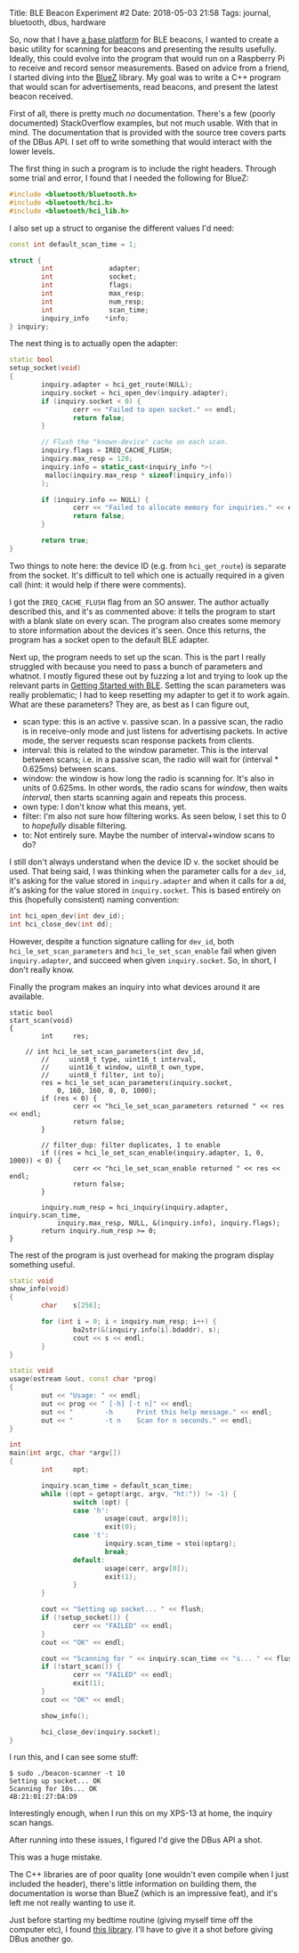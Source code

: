 Title: BLE Beacon Experiment #2
Date: 2018-05-03 21:58
Tags: journal, bluetooth, dbus, hardware

So, now that I have [a base platform](/posts/2018/05/02/ble-beacon-experiment-1/)
for BLE beacons, I wanted to create a basic utility for scanning for
beacons and presenting the results usefully. Ideally, this could evolve
into the program that would run on a Raspberry Pi to receive and record
sensor measurements. Based on advice from a friend, I started diving into
the [BlueZ](http://www.bluez.org/) library. My goal was to write a C++
program that would scan for advertisements, read beacons, and present
the latest beacon received.

First of all, there is pretty much *no* documentation. There's a few
(poorly documented) StackOverflow examples, but not much usable. With
that in mind. The documentation that is provided with the source tree
covers parts of the DBus API. I set off to write something that would
interact with the lower levels.

The first thing in such a program is to include the right headers.
Through some trial and error, I found that I needed the following
for BlueZ:

```c++
#include <bluetooth/bluetooth.h>
#include <bluetooth/hci.h>
#include <bluetooth/hci_lib.h>
```

I also set up a struct to organise the different values I'd need:

```c++
const int default_scan_time = 1;

struct {
        int              adapter;
        int              socket;
        int              flags;
        int              max_resp;
        int              num_resp;
        int              scan_time;
        inquiry_info    *info;
} inquiry;
```

The next thing is to actually open the adapter:

```c++
static bool
setup_socket(void)
{
        inquiry.adapter = hci_get_route(NULL);
        inquiry.socket = hci_open_dev(inquiry.adapter);
        if (inquiry.socket < 0) {
                cerr << "Failed to open socket." << endl;
                return false;
        }

        // Flush the "known-device" cache on each scan.
        inquiry.flags = IREQ_CACHE_FLUSH;
        inquiry.max_resp = 128;
        inquiry.info = static_cast<inquiry_info *>(
         malloc(inquiry.max_resp * sizeof(inquiry_info))
        );

        if (inquiry.info == NULL) {
                cerr << "Failed to allocate memory for inquiries." << endl;
                return false;
        }

        return true;
}
```

Two things to note here: the device ID (e.g. from `hci_get_route`) is
separate from the socket. It's difficult to tell which one is actually
required in a given call (hint: it would help if there were comments).

I got the `IREQ_CACHE_FLUSH` flag from an SO answer. The author actually
described this, and it's as commented above: it tells the program to
start with a blank slate on every scan. The program also creates some memory
to store information about the devices it's seen. Once this returns, the
program has a socket open to the default BLE adapter.

Next up, the program needs to set up the scan. This is the part
I really struggled with because you need to pass a bunch of
parameters and whatnot.  I mostly figured these out by fuzzing a
lot and trying to look up the relevant parts in [Getting Started with
BLE](http://shop.oreilly.com/product/0636920033011.do). Setting the scan
parameters was really problematic; I had to keep resetting my adapter
to get it to work again. What are these parameters? They are, as best
as I can figure out,

+ scan type: this is an active v. passive scan. In a passive scan,
  the radio is in receive-only mode and just listens for advertising
  packets. In active mode, the server requests scan response packets
  from clients.
+ interval: this is related to the window parameter. This is the interval
  between scans; i.e. in a passive scan, the radio will wait for
  (interval * 0.625ms) between scans.
+ window: the window is how long the radio is scanning for. It's also
  in units of 0.625ms. In other words, the radio scans for *window*,
  then waits *interval*, then starts scanning again and repeats this
  process.
+ own type: I don't know what this means, yet.
+ filter: I'm also not sure how filtering works. As seen below, I set
  this to 0 to *hopefully* disable filtering.
+ to: Not entirely sure. Maybe the number of interval+window scans to
  do?

I still don't always understand when the device ID v. the socket should be
used. That being said, I was thinking when the parameter calls for a `dev_id`,
it's asking for the value stored in `inquiry.adapter` and when it calls
for a `dd`, it's asking for the value stored in `inquiry.socket`. This
is based entirely on this (hopefully consistent) naming convention:

```c
int hci_open_dev(int dev_id);
int hci_close_dev(int dd);  
```

However, despite a function signature calling for `dev_id`, both
`hci_le_set_scan_parameters` and `hci_le_set_scan_enable` fail when given
`inquiry.adapter`, and succeed when given `inquiry.socket`. So, in short,
I don't really know.

Finally the program makes an inquiry into what devices around it are
available.

```
static bool
start_scan(void)
{
        int     res;

	// int hci_le_set_scan_parameters(int dev_id,
        //     uint8_t type, uint16_t interval,
        //     uint16_t window, uint8_t own_type,
        //     uint8_t filter, int to);  
        res = hci_le_set_scan_parameters(inquiry.socket,
            0, 160, 160, 0, 0, 1000);
        if (res < 0) {
                cerr << "hci_le_set_scan_parameters returned " << res << endl;
                return false;
        }

        // filter_dup: filter duplicates, 1 to enable
        if ((res = hci_le_set_scan_enable(inquiry.adapter, 1, 0, 1000)) < 0) {
                cerr << "hci_le_set_scan_enable returned " << res << endl;
                return false;
        }

        inquiry.num_resp = hci_inquiry(inquiry.adapter, inquiry.scan_time,
            inquiry.max_resp, NULL, &(inquiry.info), inquiry.flags);
        return inquiry.num_resp >= 0;
}
```

The rest of the program is just overhead for making the program
display something useful.

```c++
static void
show_info(void)
{
        char    s[256];

        for (int i = 0; i < inquiry.num_resp; i++) {
                ba2str(&(inquiry.info[i].bdaddr), s);
                cout << s << endl;
        }
}

static void
usage(ostream &out, const char *prog)
{
        out << "Usage: " << endl;
        out << prog << " [-h] [-t n]" << endl;
        out << "        -h      Print this help message." << endl;
        out << "        -t n    Scan for n seconds." << endl;
}

int
main(int argc, char *argv[])
{
        int     opt;

        inquiry.scan_time = default_scan_time;
        while ((opt = getopt(argc, argv, "ht:")) != -1) {
                switch (opt) {
                case 'h':
                        usage(cout, argv[0]);
                        exit(0);
                case 't':
                        inquiry.scan_time = stoi(optarg);
                        break;
                default:
                        usage(cerr, argv[0]);
                        exit(1);
                }
        }

        cout << "Setting up socket... " << flush;
        if (!setup_socket()) {
                cerr << "FAILED" << endl;
        }
        cout << "OK" << endl;

        cout << "Scanning for " << inquiry.scan_time << "s... " << flush;
        if (!start_scan()) {
                cerr << "FAILED" << endl;
                exit(1);
        }
        cout << "OK" << endl;

        show_info();

        hci_close_dev(inquiry.socket);
}
```

I run this, and I can see some stuff:

```
$ sudo ./beacon-scanner -t 10
Setting up socket... OK
Scanning for 10s... OK
4B:21:01:27:DA:D9
```

Interestingly enough, when I run this on my XPS-13 at home, the inquiry
scan hangs.

After running into these issues, I figured I'd give the DBus API a shot.

This was a huge mistake.

The C++ libraries are of poor quality (one wouldn't even compile when I
just included the header), there's little information on building them,
the documentation is worse than BlueZ (which is an impressive feat),
and it's left me not really wanting to use it.

Just before starting my bedtime routine (giving
myself time off the computer etc), I found [this
library](https://github.com/edrosten/libblepp). I'll have to give it a
shot before giving DBus another go.
